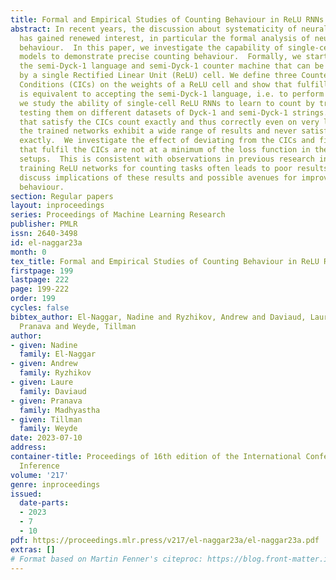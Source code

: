 ```yaml
---
title: Formal and Empirical Studies of Counting Behaviour in ReLU RNNs
abstract: In recent years, the discussion about systematicity of neural network learning
  has gained renewed interest, in particular the formal analysis of neural network
  behaviour.  In this paper, we investigate the capability of single-cell ReLU RNN
  models to demonstrate precise counting behaviour.  Formally, we start by characterising
  the semi-Dyck-1 language and semi-Dyck-1 counter machine that can be implemented
  by a single Rectified Linear Unit (ReLU) cell. We define three Counter Indicator
  Conditions (CICs) on the weights of a ReLU cell and show that fulfilling these conditions
  is equivalent to accepting the semi-Dyck-1 language, i.e. to perform exact counting.  Empirically,
  we study the ability of single-cell ReLU RNNs to learn to count by training and
  testing them on different datasets of Dyck-1 and semi-Dyck-1 strings.  While networks
  that satisfy the CICs count exactly and thus correctly even on very long strings,
  the trained networks exhibit a wide range of results and never satisfy the CICs
  exactly.  We investigate the effect of deviating from the CICs and find that configurations
  that fulfil the CICs are not at a minimum of the loss function in the most common
  setups.  This is consistent with observations in previous research indicating that
  training ReLU networks for counting tasks often leads to poor results.  We finally
  discuss implications of these results and possible avenues for improving network
  behaviour.
section: Regular papers
layout: inproceedings
series: Proceedings of Machine Learning Research
publisher: PMLR
issn: 2640-3498
id: el-naggar23a
month: 0
tex_title: Formal and Empirical Studies of Counting Behaviour in ReLU RNNs
firstpage: 199
lastpage: 222
page: 199-222
order: 199
cycles: false
bibtex_author: El-Naggar, Nadine and Ryzhikov, Andrew and Daviaud, Laure and Madhyastha,
  Pranava and Weyde, Tillman
author:
- given: Nadine
  family: El-Naggar
- given: Andrew
  family: Ryzhikov
- given: Laure
  family: Daviaud
- given: Pranava
  family: Madhyastha
- given: Tillman
  family: Weyde
date: 2023-07-10
address:
container-title: Proceedings of 16th edition of the International Conference on Grammatical
  Inference
volume: '217'
genre: inproceedings
issued:
  date-parts:
  - 2023
  - 7
  - 10
pdf: https://proceedings.mlr.press/v217/el-naggar23a/el-naggar23a.pdf
extras: []
# Format based on Martin Fenner's citeproc: https://blog.front-matter.io/posts/citeproc-yaml-for-bibliographies/
---
```

